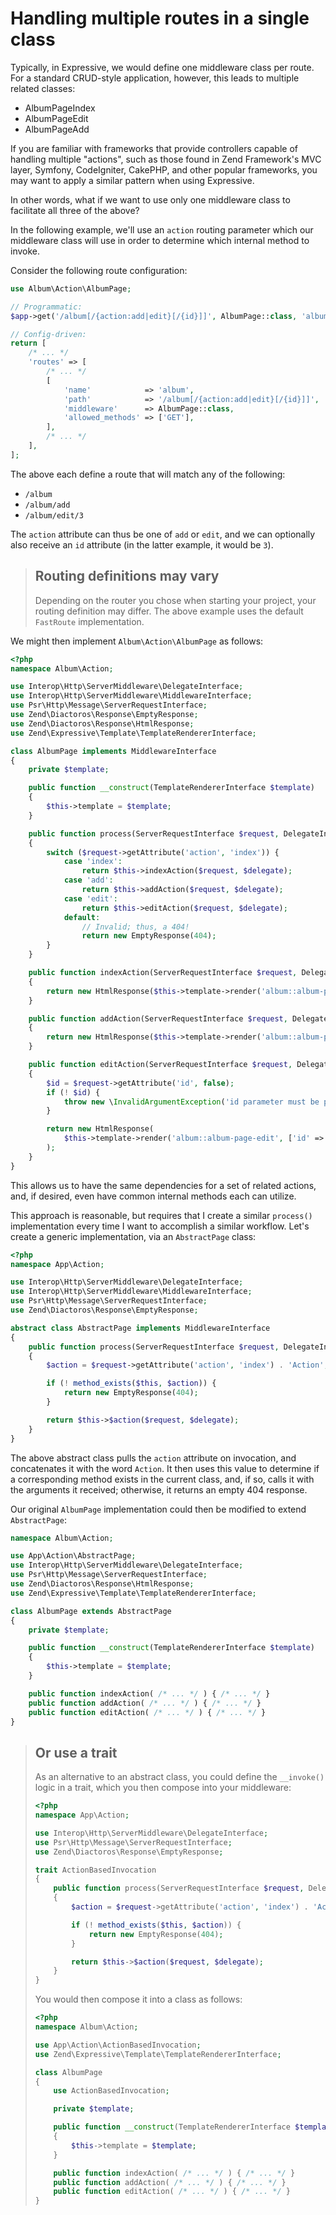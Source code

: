 # Handling multiple routes in a single class

Typically, in Expressive, we would define one middleware class per route. For a
standard CRUD-style application, however, this leads to multiple related
classes:

- AlbumPageIndex
- AlbumPageEdit
- AlbumPageAdd

If you are familiar with frameworks that provide controllers capable of handling
multiple "actions", such as those found in Zend Framework's MVC layer, Symfony,
CodeIgniter, CakePHP, and other popular frameworks, you may want to apply a
similar pattern when using Expressive.

In other words, what if we want to use only one middleware class to facilitate
all three of the above?

In the following example, we'll use an `action` routing parameter which our
middleware class will use in order to determine which internal method to invoke.

Consider the following route configuration:

```php
use Album\Action\AlbumPage;

// Programmatic:
$app->get('/album[/{action:add|edit}[/{id}]]', AlbumPage::class, 'album');

// Config-driven:
return [
    /* ... */
    'routes' => [
        /* ... */
        [
            'name'            => 'album',
            'path'            => '/album[/{action:add|edit}[/{id}]]',
            'middleware'      => AlbumPage::class,
            'allowed_methods' => ['GET'],
        ],
        /* ... */
    ],
];
```
The above each define a route that will match any of the following:

- `/album`
- `/album/add`
- `/album/edit/3`

The `action` attribute can thus be one of `add` or `edit`, and we can optionally
also receive an `id` attribute (in the latter example, it would be `3`).

> ## Routing definitions may vary
>
> Depending on the router you chose when starting your project, your routing
> definition may differ. The above example uses the default `FastRoute`
> implementation.

We might then implement `Album\Action\AlbumPage` as follows:

```php
<?php
namespace Album\Action;

use Interop\Http\ServerMiddleware\DelegateInterface;
use Interop\Http\ServerMiddleware\MiddlewareInterface;
use Psr\Http\Message\ServerRequestInterface;
use Zend\Diactoros\Response\EmptyResponse;
use Zend\Diactoros\Response\HtmlResponse;
use Zend\Expressive\Template\TemplateRendererInterface;

class AlbumPage implements MiddlewareInterface
{
    private $template;    

    public function __construct(TemplateRendererInterface $template)
    {
        $this->template = $template;
    }

    public function process(ServerRequestInterface $request, DelegateInterface $delegate)
    {
        switch ($request->getAttribute('action', 'index')) {
            case 'index':
                return $this->indexAction($request, $delegate);
            case 'add':
                return $this->addAction($request, $delegate);
            case 'edit':
                return $this->editAction($request, $delegate);
            default:
                // Invalid; thus, a 404!
                return new EmptyResponse(404);
        }
    }

    public function indexAction(ServerRequestInterface $request, DelegateInterface $delegate)
    {
        return new HtmlResponse($this->template->render('album::album-page'));
    }

    public function addAction(ServerRequestInterface $request, DelegateInterface $delegate)
    {
        return new HtmlResponse($this->template->render('album::album-page-add'));
    }

    public function editAction(ServerRequestInterface $request, DelegateInterface $delegate)
    {
        $id = $request->getAttribute('id', false);
        if (! $id) {
            throw new \InvalidArgumentException('id parameter must be provided');
        }

        return new HtmlResponse(
            $this->template->render('album::album-page-edit', ['id' => $id])
        );
    }
}
```

This allows us to have the same dependencies for a set of related actions, and,
if desired, even have common internal methods each can utilize.

This approach is reasonable, but requires that I create a similar `process()`
implementation every time I want to accomplish a similar workflow. Let's create
a generic implementation, via an `AbstractPage` class:

```php
<?php
namespace App\Action;

use Interop\Http\ServerMiddleware\DelegateInterface;
use Interop\Http\ServerMiddleware\MiddlewareInterface;
use Psr\Http\Message\ServerRequestInterface;
use Zend\Diactoros\Response\EmptyResponse;

abstract class AbstractPage implements MiddlewareInterface
{
    public function process(ServerRequestInterface $request, DelegateInterface $delegate)
    {
        $action = $request->getAttribute('action', 'index') . 'Action';

        if (! method_exists($this, $action)) {
            return new EmptyResponse(404);
        }

        return $this->$action($request, $delegate);
    }
}
```

The above abstract class pulls the `action` attribute on invocation, and
concatenates it with the word `Action`. It then uses this value to determine if
a corresponding method exists in the current class, and, if so, calls it with
the arguments it received; otherwise, it returns an empty 404 response.

Our original `AlbumPage` implementation could then be modified to extend
`AbstractPage`:

```php
namespace Album\Action;

use App\Action\AbstractPage;
use Interop\Http\ServerMiddleware\DelegateInterface;
use Psr\Http\Message\ServerRequestInterface;
use Zend\Diactoros\Response\HtmlResponse;
use Zend\Expressive\Template\TemplateRendererInterface;

class AlbumPage extends AbstractPage
{
    private $template;    

    public function __construct(TemplateRendererInterface $template)
    {
        $this->template = $template;
    }

    public function indexAction( /* ... */ ) { /* ... */ }
    public function addAction( /* ... */ ) { /* ... */ }
    public function editAction( /* ... */ ) { /* ... */ }
}
```

> ## Or use a trait
>
> As an alternative to an abstract class, you could define the `__invoke()`
> logic in a trait, which you then compose into your middleware:
>
> ```php
> <?php
> namespace App\Action;
> 
> use Interop\Http\ServerMiddleware\DelegateInterface;
> use Psr\Http\Message\ServerRequestInterface;
> use Zend\Diactoros\Response\EmptyResponse;
> 
> trait ActionBasedInvocation
> {
>     public function process(ServerRequestInterface $request, DelegateInterface $delegate)
>     {
>         $action = $request->getAttribute('action', 'index') . 'Action';
> 
>         if (! method_exists($this, $action)) {
>             return new EmptyResponse(404);
>         }
> 
>         return $this->$action($request, $delegate);
>     }
> }
> ```
>
> You would then compose it into a class as follows:
>
> ```php
> <?php
> namespace Album\Action;
> 
> use App\Action\ActionBasedInvocation;
> use Zend\Expressive\Template\TemplateRendererInterface;
> 
> class AlbumPage
> {
>     use ActionBasedInvocation;
> 
>     private $template;    
> 
>     public function __construct(TemplateRendererInterface $template)
>     {
>         $this->template = $template;
>     }
> 
>     public function indexAction( /* ... */ ) { /* ... */ }
>     public function addAction( /* ... */ ) { /* ... */ }
>     public function editAction( /* ... */ ) { /* ... */ }
> }
> ```
